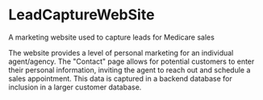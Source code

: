 # LeadCaptureWebSite
A marketing website used to capture leads for Medicare sales

The website provides a level of personal marketing for an individual agent/agency.
The "Contact" page allows for potential customers to enter their personal information,
inviting the agent to reach out and schedule a sales appointment.  This data is 
captured in a backend database for inclusion in a larger customer database.
